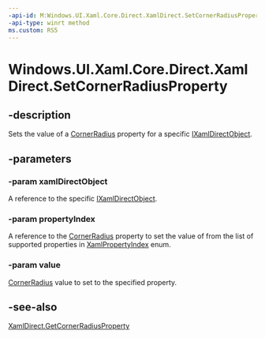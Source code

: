 ```yaml
---
-api-id: M:Windows.UI.Xaml.Core.Direct.XamlDirect.SetCornerRadiusProperty(Windows.UI.Xaml.Core.Direct.IXamlDirectObject,Windows.UI.Xaml.Core.Direct.XamlPropertyIndex,Windows.UI.Xaml.CornerRadius)
-api-type: winrt method
ms.custom: RS5
---
```


<!-- Method syntax.
public void XamlDirect.SetCornerRadiusProperty(IXamlDirectObject xamlDirectObject, XamlPropertyIndex propertyIndex, CornerRadius value)
-->

# Windows.UI.Xaml.Core.Direct.XamlDirect.SetCornerRadiusProperty

## -description
Sets the value of a [CornerRadius](../windows.ui.xaml/cornerradius.md) property for a specific [IXamlDirectObject](ixamldirectobject.md).

## -parameters
### -param xamlDirectObject
A reference to the specific [IXamlDirectObject](ixamldirectobject.md).

### -param propertyIndex
A reference to the [CornerRadius](../windows.ui.xaml/cornerradius.md) property to set the value of from the list of supported properties in [XamlPropertyIndex](xamlpropertyindex.md) enum.

### -param value
[CornerRadius](../windows.ui.xaml/cornerradius.md) value to set to the specified property.

## -see-also
[XamlDirect.GetCornerRadiusProperty](xamldirect_getcornerradiusproperty_129541931.md)

